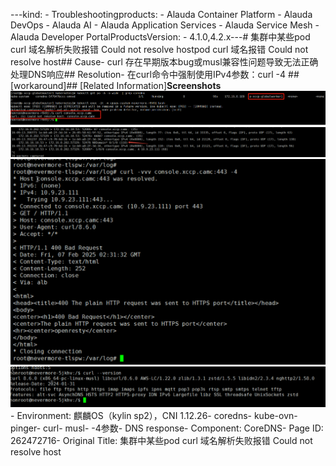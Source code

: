 ---kind:   - Troubleshootingproducts:    - Alauda Container Platform   - Alauda DevOps   - Alauda AI   - Alauda Application Services   - Alauda Service Mesh   - Alauda Developer PortalProductsVersion:   - 4.1.0,4.2.x---<!-- A type of document that involves encountering a fault, diag...it, performing root cause analysis, and providing solutions. --># 集群中某些pod curl 域名解析失败报错 Could not resolve hostpod curl 域名报错 Could not resolve host## Cause- curl 存在早期版本bug或musl兼容性问题导致无法正确处理DNS响应## Resolution- 在curl命令中强制使用IPv4参数：curl -4 <url>## [workaround]## [Related Information]**Screenshots**![](assets/ji-qun-zhong-mou-xie-pod-curl-yu-ming-jie-xi-shi-bai-bao-cuo-could-not-resolve-h/image-2025-2-7_10-45-12.png)![](assets/ji-qun-zhong-mou-xie-pod-curl-yu-ming-jie-xi-shi-bai-bao-cuo-could-not-resolve-h/image-2025-2-7_10-48-39.png)![](assets/ji-qun-zhong-mou-xie-pod-curl-yu-ming-jie-xi-shi-bai-bao-cuo-could-not-resolve-h/image-2025-2-7_10-51-45.png)![](assets/ji-qun-zhong-mou-xie-pod-curl-yu-ming-jie-xi-shi-bai-bao-cuo-could-not-resolve-h/image-2025-2-7_10-52-29.png)- Environment: 麒麟OS（kylin sp2），CNI 1.12.26- coredns- kube-ovn-pinger- curl- musl- -4参数- DNS response- Component: CoreDNS- Page ID: 262472716- Original Title: 集群中某些pod curl 域名解析失败报错 Could not resolve host